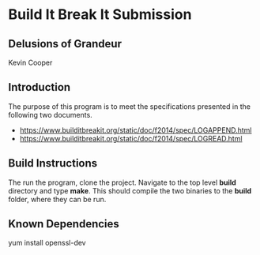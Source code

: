 # Build It Break It Submission #
## Delusions of Grandeur ##
Kevin Cooper
## Introduction ##
The purpose of this program is to meet the specifications presented in the following two documents.

 - https://www.builditbreakit.org/static/doc/f2014/spec/LOGAPPEND.html
 - https://www.builditbreakit.org/static/doc/f2014/spec/LOGREAD.html

## Build Instructions ##
  The run the program, clone the project.  Navigate to the top level **build** directory and type **make**.  This should compile the two binaries to the **build** folder, where they can be run.
   
## Known Dependencies ##
yum install openssl-dev
